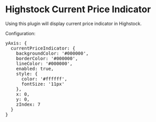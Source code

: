 Highstock Current Price Indicator
=================================

Using this plugin will display current price indicator in Highstock.

Configuration:

<pre>
yAxis: {
  currentPriceIndicator: {
    backgroundColor: '#000000',
    borderColor: '#000000',
    lineColor: '#000000',
    enabled: true,
    style: {
      color: '#ffffff',
      fontSize: '11px'
    },
    x: 0,
    y: 0,
    zIndex: 7
  }
}
</pre>
